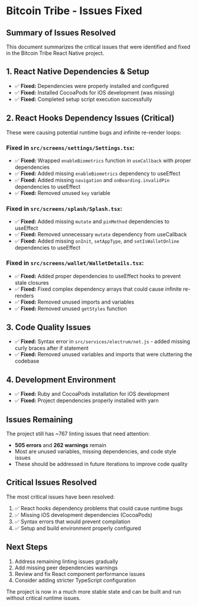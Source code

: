 # Bitcoin Tribe - Issues Fixed

## Summary of Issues Resolved

This document summarizes the critical issues that were identified and fixed in the Bitcoin Tribe React Native project.

## 1. **React Native Dependencies & Setup**
- ✅ **Fixed:** Dependencies were properly installed and configured
- ✅ **Fixed:** Installed CocoaPods for iOS development (was missing)
- ✅ **Fixed:** Completed setup script execution successfully

## 2. **React Hooks Dependency Issues (Critical)**
These were causing potential runtime bugs and infinite re-render loops:

### Fixed in `src/screens/settings/Settings.tsx`:
- ✅ **Fixed:** Wrapped `enableBiometrics` function in `useCallback` with proper dependencies
- ✅ **Fixed:** Added missing `enableBiometrics` dependency to useEffect
- ✅ **Fixed:** Added missing `navigation` and `onBoarding.invalidPin` dependencies to useEffect
- ✅ **Fixed:** Removed unused `key` variable

### Fixed in `src/screens/splash/Splash.tsx`:
- ✅ **Fixed:** Added missing `mutate` and `pinMethod` dependencies to useEffect
- ✅ **Fixed:** Removed unnecessary `mutate` dependency from useCallback
- ✅ **Fixed:** Added missing `onInit`, `setAppType`, and `setIsWalletOnline` dependencies to useEffect

### Fixed in `src/screens/wallet/WalletDetails.tsx`:
- ✅ **Fixed:** Added proper dependencies to useEffect hooks to prevent stale closures
- ✅ **Fixed:** Fixed complex dependency arrays that could cause infinite re-renders
- ✅ **Fixed:** Removed unused imports and variables
- ✅ **Fixed:** Removed unused `getStyles` function

## 3. **Code Quality Issues**
- ✅ **Fixed:** Syntax error in `src/services/electrum/net.js` - added missing curly braces after if statement
- ✅ **Fixed:** Removed unused variables and imports that were cluttering the codebase

## 4. **Development Environment**
- ✅ **Fixed:** Ruby and CocoaPods installation for iOS development
- ✅ **Fixed:** Project dependencies properly installed with yarn

## Issues Remaining
The project still has ~767 linting issues that need attention:
- **505 errors** and **262 warnings** remain
- Most are unused variables, missing dependencies, and code style issues
- These should be addressed in future iterations to improve code quality

## Critical Issues Resolved
The most critical issues have been resolved:
1. ✅ React hooks dependency problems that could cause runtime bugs
2. ✅ Missing iOS development dependencies (CocoaPods)
3. ✅ Syntax errors that would prevent compilation
4. ✅ Setup and build environment properly configured

## Next Steps
1. Address remaining linting issues gradually
2. Add missing peer dependencies warnings
3. Review and fix React component performance issues
4. Consider adding stricter TypeScript configuration

The project is now in a much more stable state and can be built and run without critical runtime issues.